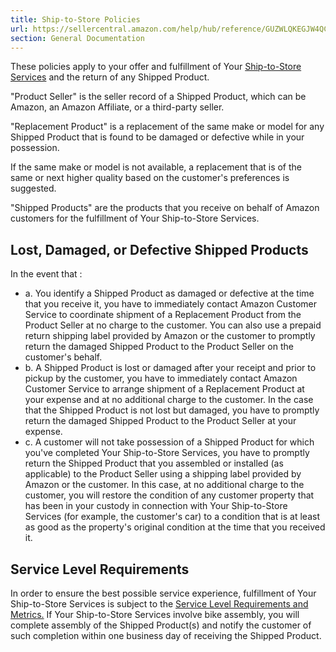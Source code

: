 ```yaml
---
title: Ship-to-Store Policies
url: https://sellercentral.amazon.com/help/hub/reference/GUZWLQKEGJW4QCK
section: General Documentation
---
```


These policies apply to your offer and fulfillment of Your [Ship-to-Store
Services](/gp/help/HV3AEGYL9VHKGUQ) and the return of any Shipped Product.

"Product Seller" is the seller record of a Shipped Product, which can be
Amazon, an Amazon Affiliate, or a third-party seller.

"Replacement Product" is a replacement of the same make or model for any
Shipped Product that is found to be damaged or defective while in your
possession.

If the same make or model is not available, a replacement that is of the same
or next higher quality based on the customer's preferences is suggested.

"Shipped Products" are the products that you receive on behalf of Amazon
customers for the fulfillment of Your Ship-to-Store Services.

## Lost, Damaged, or Defective Shipped Products

In the event that :

  * a. You identify a Shipped Product as damaged or defective at the time that you receive it, you have to immediately contact Amazon Customer Service to coordinate shipment of a Replacement Product from the Product Seller at no charge to the customer. You can also use a prepaid return shipping label provided by Amazon or the customer to promptly return the damaged Shipped Product to the Product Seller on the customer's behalf. 
  * b. A Shipped Product is lost or damaged after your receipt and prior to pickup by the customer, you have to immediately contact Amazon Customer Service to arrange shipment of a Replacement Product at your expense and at no additional charge to the customer. In the case that the Shipped Product is not lost but damaged, you have to promptly return the damaged Shipped Product to the Product Seller at your expense.
  * c. A customer will not take possession of a Shipped Product for which you've completed Your Ship-to-Store Services, you have to promptly return the Shipped Product that you assembled or installed (as applicable) to the Product Seller using a shipping label provided by Amazon or the customer. In this case, at no additional charge to the customer, you will restore the condition of any customer property that has been in your custody in connection with Your Ship-to-Store Services (for example, the customer's car) to a condition that is at least as good as the property's original condition at the time that you received it.

## Service Level Requirements

In order to ensure the best possible service experience, fulfillment of Your
Ship-to-Store Services is subject to the [Service Level Requirements and
Metrics.](/gp/help/202043250) If Your Ship-to-Store Services involve bike
assembly, you will complete assembly of the Shipped Product(s) and notify the
customer of such completion within one business day of receiving the Shipped
Product.

